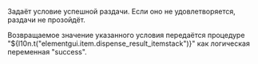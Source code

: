 Задаёт условие успешной раздачи. Если оно не удовлетворяется, раздачи не прозойдёт.

Возвращаемое значение указанного условия передаётся процедуре "${l10n.t("elementgui.item.dispense_result_itemstack")}"
как логическая переменная "success".